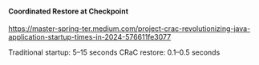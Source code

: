 #### Coordinated Restore at Checkpoint
https://master-spring-ter.medium.com/project-crac-revolutionizing-java-application-startup-times-in-2024-576611fe3077

Traditional startup:    5–15 seconds
CRaC restore:           0.1–0.5 seconds